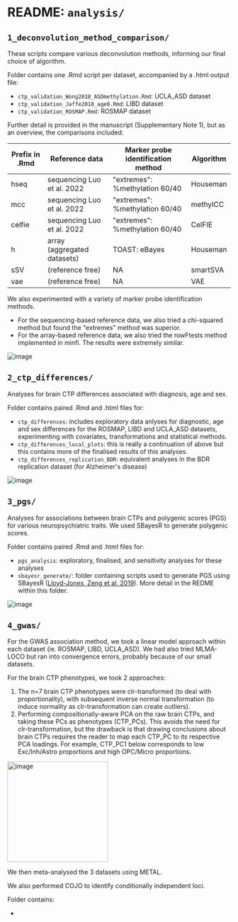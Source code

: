 # README: `analysis/`

## `1_deconvolution_method_comparison/`

These scripts compare various deconvolution methods, informing our final choice of algorithm.

Folder contains one .Rmd script per dataset, accompanied by a .html output file:

- `ctp_validation_Wong2018_ASDmethylation.Rmd`: UCLA_ASD dataset
- `ctp_validation_Jaffe2018_age0.Rmd`: LIBD dataset
- `ctp_validation_ROSMAP.Rmd`: ROSMAP dataset

Further detail is provided in the manuscript (Supplementary Note 1), but as an overview, the comparisons included:

| Prefix in .Rmd| Reference data   | Marker probe identification method   | Algorithm         |
|---------------|------------------|---------------------|-------------------|
| hseq          | sequencing Luo et al. 2022  | "extremes": %methylation 60/40  | Houseman          |
| mcc           | sequencing Luo et al. 2022  | "extremes": %methylation 60/40  | methylCC          |
| celfie        | sequencing Luo et al. 2022  | "extremes": %methylation 60/40  | CelFIE            |
| h             | array (aggregated datasets) | TOAST: eBayes          | Houseman          |
| sSV           | (reference free) | NA                    | smartSVA          |
| vae           | (reference free) | NA                    | VAE               |

We also experimented with a variety of marker probe identification methods.

- For the sequencing-based reference data, we also tried a chi-squared method but found the "extremes" method was superior.
- For the array-based reference data, we also tried the rowFtests method implemented in minfi. The results were extremely similar.

![image](https://user-images.githubusercontent.com/19381296/210070664-495c5d78-51c9-464d-aec7-edd513e026f5.png)

## `2_ctp_differences/`

Analyses for brain CTP differences associated with diagnosis, age and sex.

Folder contains paired .Rmd and .html files for:

- `ctp_differences`: includes exploratory data anlyses for diagnostic, age and sex differences for the ROSMAP, LIBD and UCLA_ASD datasets, experimenting with covariates, transformations and statistical methods.
- `ctp_differences_local_plots`: this is really a continuation of above but this contains more of the finalised results of this analyses. 
- `ctp_differences_replication_BDR`: equivalent analyses in the BDR replication dataset (for Alzheimer's disease)

![image](https://user-images.githubusercontent.com/19381296/210070731-11387d2b-2854-4825-a6be-ead83a1d5223.png)

## `3_pgs/`

Analyses for associations between brain CTPs and polygenic scores (PGS) for various neuropsychiatric traits.
We used SBayesR to generate polygenic scores.

Folder contains paired .Rmd and .html files for:

- `pgs_analysis`: exploratory, finalised, and sensitivity analyses for these analyses
- `sbayesr_generate/`: folder containing scripts used to generate PGS using SBayesR ([Lloyd-Jones, Zeng et al. 2019](https://cnsgenomics.com/software/gctb/#Overview)). More detail in the REDME within this folder.

![image](https://user-images.githubusercontent.com/19381296/210070771-f1717dde-f01d-4f5b-a409-9668d528c439.png)

## `4_gwas/`

For the GWAS association method, we took a linear model approach within each dataset (ie. ROSMAP, LIBD, UCLA_ASD). We had also tried MLMA-LOCO but ran into convergence errors, probably because of our small datasets.

For the brain CTP phenotypes, we took 2 approaches:

1. The n=7 brain CTP phenotypes were clr-transformed (to deal with proportionality), with subsequent inverse normal transformation (to induce normality as clr-transformation can create outliers).
2. Performing compositionally-aware PCA on the raw brain CTPs, and taking these PCs as phenotypes (CTP_PCs). This avoids the need for clr-transformation, but the drawback is that drawing conclusions about brain CTPs requires the reader to map each CTP_PC to its respective PCA loadings. For example, CTP_PC1 below corresponds to low Exc/Inh/Astro proportions and high OPC/Micro proportions.

<img width="227" alt="image" src="https://user-images.githubusercontent.com/19381296/210031331-5935b756-42b5-43b6-8f10-824940d3e67c.png">

We then meta-analysed the 3 datasets using METAL.

We also performed COJO to identify conditionally independent loci.

Folder contains:

- 

